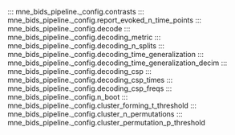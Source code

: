 ::: mne_bids_pipeline._config.contrasts
::: mne_bids_pipeline._config.report_evoked_n_time_points
::: mne_bids_pipeline._config.decode
::: mne_bids_pipeline._config.decoding_metric
::: mne_bids_pipeline._config.decoding_n_splits
::: mne_bids_pipeline._config.decoding_time_generalization
::: mne_bids_pipeline._config.decoding_time_generalization_decim
::: mne_bids_pipeline._config.decoding_csp
::: mne_bids_pipeline._config.decoding_csp_times
::: mne_bids_pipeline._config.decoding_csp_freqs
::: mne_bids_pipeline._config.n_boot
::: mne_bids_pipeline._config.cluster_forming_t_threshold
::: mne_bids_pipeline._config.cluster_n_permutations
::: mne_bids_pipeline._config.cluster_permutation_p_threshold
